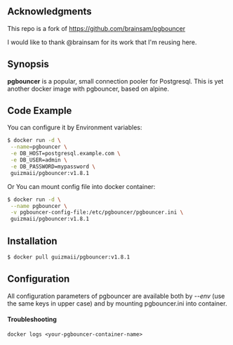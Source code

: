 ## Acknowledgments

This repo is a fork of https://github.com/brainsam/pgbouncer

I would like to thank @brainsam for its work that I'm reusing here.

## Synopsis

**pgbouncer** is a popular, small connection pooler for Postgresql. This is yet another docker image with pgbouncer, based on alpine.

## Code Example
You can configure it by Environment variables:
```bash
$ docker run -d \
 --name=pgbouncer \
 -e DB_HOST=postgresql.example.com \
 -e DB_USER=admin \
 -e DB_PASSWORD=mypassword \
 guizmaii/pgbouncer:v1.8.1
```
Or You can mount config file into docker container:
```bash
$ docker run -d \
 --name pgbouncer \
 -v pgbouncer-config-file:/etc/pgbouncer/pgbouncer.ini \
 guizmaii/pgbouncer:v1.8.1
```

## Installation

```bash
$ docker pull guizmaii/pgbouncer:v1.8.1
```
## Configuration

All configuration parameters of pgbouncer are available both by *--env* (use the same keys in upper case) and by mounting pgbouncer.ini into container.

#### Troubleshooting

```
docker logs <your-pgbouncer-container-name>
```
